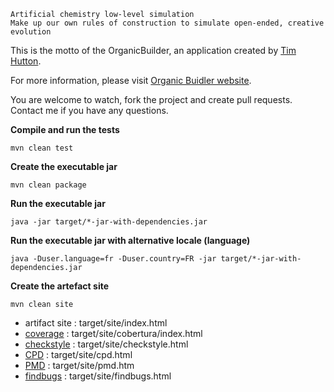     Artificial chemistry low-level simulation
    Make up our own rules of construction to simulate open-ended, creative evolution

This is the motto of the OrganicBuilder, an application created by [Tim Hutton](http://www.sq3.org.uk).

For more information, please visit [Organic Buidler website](https://bertranddechoux.github.io/OrganicBuilder/).

You are welcome to watch, fork the project and create pull requests. Contact me if you have any questions.


**Compile and run the tests**
```
mvn clean test
```

**Create the executable jar**
```
mvn clean package
```

**Run the executable jar**
```
java -jar target/*-jar-with-dependencies.jar
```

**Run the executable jar with alternative locale (language)**
```
java -Duser.language=fr -Duser.country=FR -jar target/*-jar-with-dependencies.jar
```

**Create the artefact site**
```
mvn clean site
```
* artifact site : target/site/index.html
* [coverage](http://cobertura.github.io/cobertura/) : target/site/cobertura/index.html
* [checkstyle](http://checkstyle.sourceforge.net/) : target/site/checkstyle.html
* [CPD](http://pmd.sourceforge.net/pmd-4.3.0/cpd.html) : target/site/cpd.html
* [PMD](https://pmd.github.io/) : target/site/pmd.htm
* [findbugs](http://findbugs.sourceforge.net/) : target/site/findbugs.html

